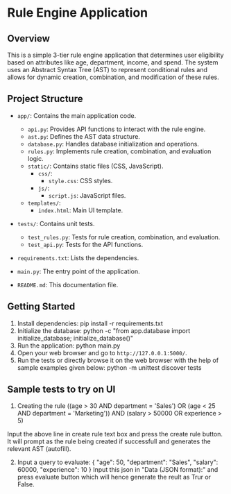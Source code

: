# Rule Engine Application

## Overview
This is a simple 3-tier rule engine application that determines user eligibility based on attributes like age, department, income, and spend. The system uses an Abstract Syntax Tree (AST) to represent conditional rules and allows for dynamic creation, combination, and modification of these rules.

## Project Structure
- `app/`: Contains the main application code.
  - `api.py`: Provides API functions to interact with the rule engine.
  - `ast.py`: Defines the AST data structure.
  - `database.py`: Handles database initialization and operations.
  - `rules.py`: Implements rule creation, combination, and evaluation logic.
  - `static/`: Contains static files (CSS, JavaScript).
    - `css/`: 
      - `style.css`: CSS styles.
    - `js/`:
      - `script.js`: JavaScript files.
  - `templates/`:
      - `index.html`: Main UI template.
  
- `tests/`: Contains unit tests.
  - `test_rules.py`: Tests for rule creation, combination, and evaluation.
  - `test_api.py`: Tests for the API functions.
- `requirements.txt`: Lists the dependencies.
- `main.py`: The entry point of the application.
- `README.md`: This documentation file.

## Getting Started
1. Install dependencies:
    pip install -r requirements.txt
2. Initialize the database:
    python -c "from app.database import initialize_database; initialize_database()"
3. Run the application:
    python main.py
4. Open your web browser and go to `http://127.0.0.1:5000/`.
5. Run the tests or directly browse it on the web browser with the help of sample examples given below:
    python -m unittest discover tests


## Sample tests to try on UI
1. Creating the rule
    ((age > 30 AND department = 'Sales') OR (age < 25 AND department = 'Marketing')) AND (salary > 50000 OR experience > 5)
  
  Input the above line in create rule text box and press the create rule button. It will prompt as the rule being created if successfull and generates the relevant AST (autofill).

2. Input a query to evaluate:
      {
        "age": 50,
        "department": "Sales",
        "salary": 60000,
        "experience": 10
      }
    Input this json in "Data (JSON format):" and press evaluate button which will hence generate the reult as Trur or False.